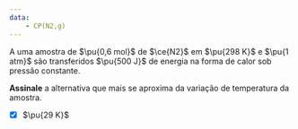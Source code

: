 ```yaml
---
data:
    - CP(N2,g)
---
```


A uma amostra de $\pu{0,6 mol}$ de $\ce{N2}$ em $\pu{298 K}$ e $\pu{1 atm}$ são transferidos $\pu{500 J}$ de energia na forma de calor sob pressão constante.

**Assinale** a alternativa que mais se aproxima da variação de temperatura da amostra.

- [x] $\pu{29 K}$
